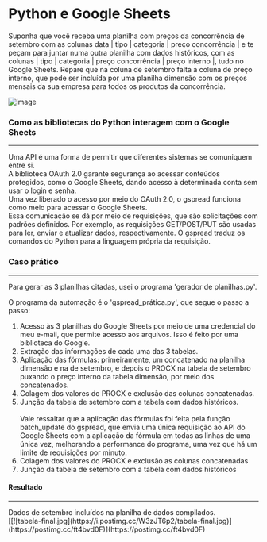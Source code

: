 # Python e Google Sheets
Suponha que você receba uma planilha com preços da concorrência de setembro com as colunas data | tipo | categoria | preço concorrência | e te peçam para juntar numa outra planilha com dados históricos, com as colunas | tipo | categoria | preço concorrência | preço interno |, tudo no Google Sheets.
Repare que na coluna de setembro falta a coluna de preço interno, que pode ser incluída por uma planilha dimensão com os preços mensais da sua empresa para todos os produtos da concorrência.

![image](https://github.com/user-attachments/assets/43f3594c-03f2-4f57-b0a1-3575b3aa3763)


<h3>Como as bibliotecas do Python interagem com o Google Sheets </h3>
<hr>
Uma API é uma forma de permitir que diferentes sistemas se comuniquem entre si. <br>
A biblioteca OAuth 2.0 garante segurança ao acessar conteúdos protegidos, como o Google Sheets, dando acesso à determinada conta sem usar o login e senha. <br>
Uma vez liberado o acesso por meio do OAuth 2.0, o gspread funciona como meio para acessar o Google Sheets. <br>
Essa comunicação se dá por meio de requisições, que são solicitações com padrões definidos. Por exemplo, as requisições GET/POST/PUT são usadas para ler, enviar e atualizar dados, respectivamente. O gspread traduz os comandos do Python para a linguagem própria da requisição.

<h3>Caso prático</h3>
<hr>
<p>Para gerar as 3 planilhas citadas, usei o programa 'gerador de planilhas.py'.</p>
<p>O programa da automação é o 'gspread_prática.py', que segue o passo a passo:</p>

<ol>
    <li>Acesso às 3 planilhas do Google Sheets por meio de uma credencial do meu e-mail, que permite acesso aos arquivos. Isso é feito por uma biblioteca do Google.</li>
    <li>Extração das informações de cada uma das 3 tabelas.</li>
    <li>Aplicação das fórmulas: primeiramente, um concatenado na planilha dimensão e na de setembro, e depois o PROCX na tabela de setembro puxando o preço interno da tabela dimensão, por meio dos concatenados.</li>
    <li>Colagem dos valores do PROCX e exclusão das colunas concatenadas.</li>
    <li>Junção da tabela de setembro com a tabela com dados históricos.</li>
<br>
Vale ressaltar que a aplicação das fórmulas foi feita pela função batch_update do gspread, que envia uma única requisição ao API do Google Sheets com a aplicação da fórmula em todas as linhas de uma única vez, melhorando a performance do programa, uma vez que há um limite de requisições por minuto. <br>

  <li>Colagem dos valores do PROCX e exclusão as colunas concatenadas</li>
  <li>Junção da tabela de setembro com a tabela com dados históricos</li>
</ol>

<h4>Resultado</h4>
<hr>
Dados de setembro incluídos na planilha de dados compilados. <br>
[[![tabela-final.jpg](https://i.postimg.cc/W3zJT6p2/tabela-final.jpg)](https://postimg.cc/ft4bvd0F)](https://postimg.cc/ft4bvd0F)

